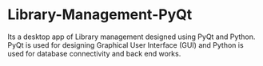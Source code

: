 # Library-Management-PyQt
Its a desktop app of Library management designed using PyQt and Python. PyQt is used for designing Graphical User Interface (GUI) and Python is used for database connectivity and back end works.
